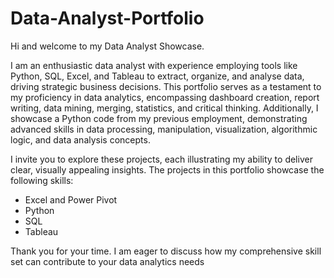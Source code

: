 # Data-Analyst-Portfolio

Hi and welcome to my Data Analyst Showcase.

I am an enthusiastic data analyst with experience employing tools like Python, SQL, Excel, and Tableau to extract, organize, and analyse data, driving strategic business decisions. This portfolio serves as a testament to my proficiency in data analytics, encompassing dashboard creation, report writing, data mining, merging, statistics, and critical thinking. Additionally, I showcase a Python code from my previous employment, demonstrating advanced skills in data processing, manipulation, visualization, algorithmic logic, and data analysis concepts.

I invite you to explore these projects, each illustrating my ability to deliver clear, visually appealing insights. The projects in this portfolio showcase the following skills:
-	Excel and Power Pivot
-	Python
-	SQL
-	Tableau

Thank you for your time. I am eager to discuss how my comprehensive skill set can contribute to your data analytics needs

